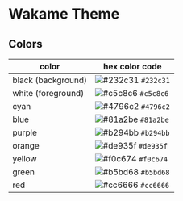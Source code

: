 # Wakame Theme

## Colors

| color | hex color code |
| --- | --- |
| black (background) | ![#232c31](https://placehold.co/10x10/232c31/232c31.png) `#232c31` |
| white (foreground) | ![#c5c8c6](https://placehold.co/10x10/c5c8c6/c5c8c6.png) `#c5c8c6` |
| cyan | ![#4796c2](https://placehold.co/10x10/4796c2/4796c2.png) `#4796c2` |
| blue | ![#81a2be](https://placehold.co/10x10/81a2be/81a2be.png) `#81a2be` |
| purple | ![#b294bb](https://placehold.co/10x10/b294bb/b294bb.png) `#b294bb`|
| orange | ![#de935f](https://placehold.co/10x10/de935f/de935f.png) `#de935f` | 
| yellow | ![#f0c674](https://placehold.co/10x10/f0c674/f0c674.png) `#f0c674` | 
| green | ![#b5bd68](https://placehold.co/10x10/b5bd68/b5bd68.png) `#b5bd68` | 
| red | ![#cc6666](https://placehold.co/10x10/cc6666/cc6666.png) `#cc6666` |

